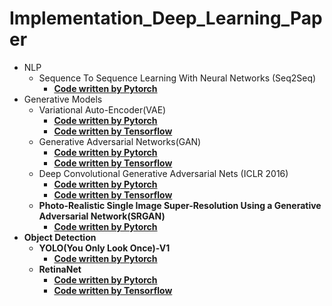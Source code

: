 # Implementation_Deep_Learning_Paper
  - NLP
    - Sequence To Sequence Learning With Neural Networks (Seq2Seq)
      - <b>[Code written by Pytorch](https://github.com/chang-heekim/Implementation_Deep_Learning_Paper/blob/main/Sequence_To_Sequence_Learning_With_Neural_Networks/Seq2Seq_Pytorch.ipynb)</b>
  - Generative Models
    - Variational Auto-Encoder(VAE)
      - <b>[Code written by Pytorch](https://github.com/chang-heekim/Implementation_Deep_Learning_Paper/blob/main/Auto-Encoding%20Variational%20Bayes/VAE_for_MNIST_Pytorch.ipynb)</b>
      - <b>[Code written by Tensorflow](https://github.com/chang-heekim/Implementation_Deep_Learning_Paper/blob/main/Auto-Encoding%20Variational%20Bayes/VAE_for_MNIST_Tensorflow.ipynb)</b>
    - Generative Adversarial Networks(GAN)
      - <b>[Code written by Pytorch](https://github.com/chang-heekim/Implementation_Deep_Learning_Paper/blob/main/Generative%20Adversarial%20Networks/GAN_for_MNIST_Pytorch.ipynb)</b> 
      - <b>[Code written by Tensorflow](https://github.com/chang-heekim/Implementation_Deep_Learning_Paper/blob/main/Generative%20Adversarial%20Networks/GAN_for_MNIST_Tensorflow.ipynb)</b>
    - Deep Convolutional Generative Adversarial Nets (ICLR 2016)
      - <b>[Code written by Pytorch](https://github.com/chang-heekim/Implementation_Deep_Learning_Paper/blob/main/Deep%20Convolutional%20Generative%20Adversarial%20Nets/DCGAN_Pytorch.ipynb)
      - <b>[Code written by Tensorflow](https://github.com/chang-heekim/Implementation_Deep_Learning_Paper/blob/main/Deep%20Convolutional%20Generative%20Adversarial%20Nets/DCGAN_TF.ipynb)
    - Photo-Realistic Single Image Super-Resolution Using a Generative Adversarial Network(SRGAN)
      - <b>[Code written by Pytorch](https://github.com/chang-heekim/Implementation_Deep_Learning_Paper/blob/main/SRGAN/SRGAN_Pytorch.ipynb)
  - Object Detection
    - YOLO(You Only Look Once)-V1
      - <b>[Code written by Pytorch](https://github.com/chang-heekim/Implementation_Deep_Learning_Paper/blob/main/YOLO(You%20Only%20Look%20Once)/YOLO_V1_Pytorch.ipynb)
    - RetinaNet
      - <b>[Code written by Pytorch](https://github.com/chang-heekim/Implementation_Deep_Learning_Paper/blob/main/Focal%20Loss%20for%20Dense%20Object%20Detection/Retinanet_Pytorch.ipynb)
      - <b>[Code written by Tensorflow](https://github.com/chang-heekim/Implementation_Deep_Learning_Paper/blob/main/Focal%20Loss%20for%20Dense%20Object%20Detection/Retinanet_Tensorflow.ipynb)
